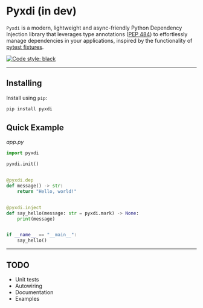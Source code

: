 # Pyxdi (in dev)

`Pyxdi` is a modern, lightweight and async-friendly Python Dependency Injection library that leverages type annotations ([PEP 484](https://peps.python.org/pep-0484/))
to effortlessly manage dependencies in your applications, inspired by the functionality of [pytest fixtures](https://docs.pytest.org/en/7.2.x/explanation/fixtures.html).

[![Code style: black](https://img.shields.io/badge/code%20style-black-000000.svg)](https://github.com/psf/black)

---

## Installing

Install using `pip`:

```bash
pip install pyxdi
```

## Quick Example

*app.py*

```python
import pyxdi

pyxdi.init()


@pyxdi.dep
def message() -> str:
    return "Hello, world!"


@pyxdi.inject
def say_hello(message: str = pyxdi.mark) -> None:
    print(message)


if __name__ == "__main__":
    say_hello()
```

---

## TODO
* Unit tests
* Autowiring
* Documentation
* Examples
